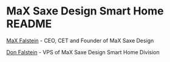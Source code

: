 # MaX Saxe Design Smart Home README

[MaX Falstein] - CEO, CET and Founder of MaX Saxe Design  

[Don Falstein] - VPS of MaX Saxe Design Smart Home Division  

[MaX Falstein]: https://twitter.com/MaX_MSD
[Don Falstein]: https://github.com/DonFalstein
